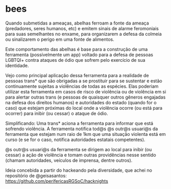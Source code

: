 # bees
Quando submetidas a ameaças, abelhas ferroam a fonte da ameaça (predadores, seres humanos, etc) e emitem sinais de alarme feromoniais para suas semelhantes no enxame, para organizarem a defesa da colmeia ou sinalizarem o perigo em uma fonte de alimentos.

Este comportamento das abelhas é base para a construção de uma ferramenta (possívelmente um app) voltado para a defesa de pessoas LGBTQI+ contra ataques de ódio que sofrem pelo exercício de sua identidade.

Vejo como principal aplicação dessa ferramenta para a realidade de pessoas trans\* que são obrigadas a se prostituir para se sustentar e estão continuamente sujeitas a violências de todas as espécies. Elas poderiam utilizar esta ferramenta em casos de risco de violência ou de violência em si para alertar outras trans (e pessoas de quaisquer outros gêneros engajadas na defesa dos direitos humanos) e autoridades do estado (quando for o caso) que estejam próximas do local onde a violência ocorre (ou está para ocorrer) para inibir (ou cessar) o ataque de ódio.

Simplificando: Uma trans\* aciona a ferramenta para informar que está sofrendo violência. A ferramenta notifica tod@s @s outr@s usuari@s da ferramenta que estejam num raio de 1km que uma situação violenta está em curso (e se for o caso, notifica autoridades estatais competentes).

@s outr@s usuari@s da ferramenta se dirigem ao local para inibir (ou cessar) a ação de violência e tomam outras providências nesse sentido (chamam autoridades, veículos de imprensa, dentre outros).

Ideia concebida a partir do hackeando pela diversidade, que achei no repositório de @geisasantos: https://github.com/perifericasRGSoC/hacknights
